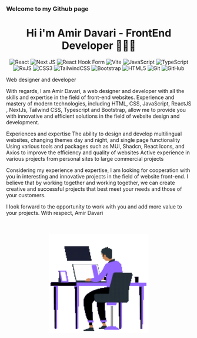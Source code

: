 ### Welcome to my Github page
<div align="center">
 
# Hi i'm Amir Davari - FrontEnd Developer 👨🏼‍💻
</div>
<div align="center">
 
![React](https://img.shields.io/badge/react-%2320232a.svg?style=for-the-badge&logo=react&logoColor=%2361DAFB) ![Next JS](https://img.shields.io/badge/Next-black?style=for-the-badge&logo=next.js&logoColor=white) ![React Hook Form](https://img.shields.io/badge/React%20Hook%20Form-%23EC5990.svg?style=for-the-badge&logo=reacthookform&logoColor=white) ![Vite](https://img.shields.io/badge/vite-%23646CFF.svg?style=for-the-badge&logo=vite&logoColor=white) ![JavaScript](https://img.shields.io/badge/javascript-%23323330.svg?style=for-the-badge&logo=javascript&logoColor=%23F7DF1E) ![TypeScript](https://img.shields.io/badge/typescript-%23007ACC.svg?style=for-the-badge&logo=typescript&logoColor=white) ![RxJS](https://img.shields.io/badge/rxjs-%23B7178C.svg?style=for-the-badge&logo=reactivex&logoColor=white) ![CSS3](https://img.shields.io/badge/css3-%231572B6.svg?style=for-the-badge&logo=css3&logoColor=white) ![TailwindCSS](https://img.shields.io/badge/tailwindcss-%2338B2AC.svg?style=for-the-badge&logo=tailwind-css&logoColor=white)  ![Bootstrap](https://img.shields.io/badge/bootstrap-%238511FA.svg?style=for-the-badge&logo=bootstrap&logoColor=white) ![HTML5](https://img.shields.io/badge/html5-%23E34F26.svg?style=for-the-badge&logo=html5&logoColor=white) ![Git](https://img.shields.io/badge/git-%23F05033.svg?style=for-the-badge&logo=git&logoColor=white) ![GitHub](https://img.shields.io/badge/github-%23121011.svg?style=for-the-badge&logo=github&logoColor=white)
 
</div>
<p align="justify">
 Web designer and developer

With regards, I am Amir Davari, a web designer and developer with all the skills and expertise in the field of front-end websites. Experience and mastery of modern technologies, including HTML, CSS, JavaScript, ReactJS , NextJs, Tailwind CSS, Typescript and Bootstrap, allow me to provide you with innovative and efficient solutions in the field of website design and development.

Experiences and expertise
     The ability to design and develop multilingual websites, changing themes day and night, and single page functionality
     Using various tools and packages such as MUI, Shadcn, React Icons, and Axios to improve the efficiency and quality of websites
     Active experience in various projects from personal sites to large commercial projects

Considering my experience and expertise, I am looking for cooperation with you in interesting and innovative projects in the field of website front-end. I believe that by working together and working together, we can create creative and successful projects that best meet your needs and those of your customers.

I look forward to the opportunity to work with you and add more value to your projects.
With respect,
Amir Davari
</p>

<br />
<br />
<div align="center">
 
<img align="center" width="270"   src="https://github.com/amirdavari-dev/amirdavari-dev/blob/main/images/Animation%20-%201713080418872.gif?raw=true" />
</div>
